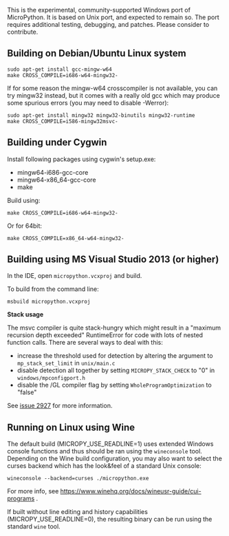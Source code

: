 This is the experimental, community-supported Windows port of MicroPython.
It is based on Unix port, and expected to remain so.
The port requires additional testing, debugging, and patches. Please
consider to contribute.


Building on Debian/Ubuntu Linux system
---------------------------------------

    sudo apt-get install gcc-mingw-w64
    make CROSS_COMPILE=i686-w64-mingw32-

If for some reason the mingw-w64 crosscompiler is not available, you can try
mingw32 instead, but it comes with a really old gcc which may produce some
spurious errors (you may need to disable -Werror):

    sudo apt-get install mingw32 mingw32-binutils mingw32-runtime
    make CROSS_COMPILE=i586-mingw32msvc-


Building under Cygwin
---------------------

Install following packages using cygwin's setup.exe:

* mingw64-i686-gcc-core
* mingw64-x86_64-gcc-core
* make

Build using:

    make CROSS_COMPILE=i686-w64-mingw32-

Or for 64bit:

    make CROSS_COMPILE=x86_64-w64-mingw32-


Building using MS Visual Studio 2013 (or higher)
------------------------------------------------

In the IDE, open `micropython.vcxproj` and build.

To build from the command line:

    msbuild micropython.vcxproj

__Stack usage__

The msvc compiler is quite stack-hungry which might result in a "maximum recursion depth exceeded"
RuntimeError for code with lots of nested function calls.
There are several ways to deal with this:
- increase the threshold used for detection by altering the argument to `mp_stack_set_limit` in `unix/main.c`
- disable detection all together by setting `MICROPY_STACK_CHECK` to "0" in `windows/mpconfigport.h`
- disable the /GL compiler flag by setting `WholeProgramOptimization` to "false"

See [issue 2927](https://github.com/micropython/micropython/issues/2927) for more information.


Running on Linux using Wine
---------------------------

The default build (MICROPY_USE_READLINE=1) uses extended Windows console
functions and thus should be ran using the `wineconsole` tool. Depending
on the Wine build configuration, you may also want to select the curses
backend which has the look&feel of a standard Unix console:

    wineconsole --backend=curses ./micropython.exe

For more info, see https://www.winehq.org/docs/wineusr-guide/cui-programs .

If built without line editing and history capabilities
(MICROPY_USE_READLINE=0), the resulting binary can be run using the standard
`wine` tool.
